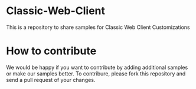 # Classic-Web-Client
This is a repository to share samples for Classic Web Client Customizations

# How to contribute
We would be happy if you want to contribute by adding additional samples or make our samples better.
To contribure, please fork this repository and send a pull request of your changes.
